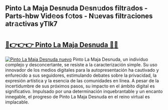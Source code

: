 ## Pinto La Maja Desnuda D𝚎sn𝚞dos filtr𝚊dos - Parts-hbw Vid𝚎os f𝚘tos - N𝚞evas filtr𝚊ciones atr𝚊ctivas yTlk7

# <h2><a href="http://mb2y6qo.tromn.icu/?c=Pinto+La+Maja+Desnuda">🔗👉👉👉 Pinto La Maja Desnuda 🔗🔗</a></h2>

[![Pinto La Maja Desnuda nuevo](https://i.imgur.com/pEAQMta.gif)](http://mb2y6qo.tromn.icu/?c=Pinto+La+Maja+Desnuda)
Pinto La Maja Desnuda, un individuo complejo y desconcertante, se resiste a la caracterización simple. Su uso innovador de los medios digitales para la autopresentación ha cautivado y enfurecido a sus seguidores, estimulando debates sobre la privacidad, la expresión artística y la esencia de las comunidades en línea. A pesar de la incertidumbre de sus próximos pasos, su impacto en el ámbito digital es significativo. Impulsado por una determinación inquebrantable y un encanto innegable, el progreso de Pinto La Maja Desnuda en el reino virtual es implacable.
